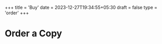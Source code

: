 +++
title = 'Buy'
date = 2023-12-27T19:34:55+05:30
draft = false
type = 'order'
+++

# Order a Copy
